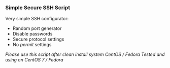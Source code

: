 ### Simple Secure SSH Script

Very simple SSH configurator:

* Random port generator
* Disable passwords
* Secure protocol settings
* No *permit* settings

*Please use this script after clean install system CentOS / Fedora*
*Tested and using on CentOS 7 / Fedora*